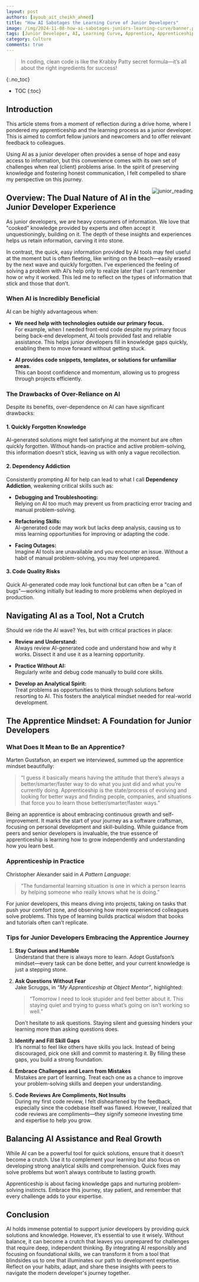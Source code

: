 ```yaml
---
layout: post
authors: [ayoub_ait_cheikh_ahmed]
title: "How AI Sabotages the Learning Curve of Junior Developers"
image: /img/2024-11-08-how-ai-sabotages-juniors-learning-curve/banner.png
tags: [Junior Developer, AI, Learning Curve, Apprentice, Apprenticeship ]
category: Culture
comments: true
---
```


> In coding, clean code is like the Krabby Patty secret formula—it’s all about the right ingredients for success!

{:.no_toc}
- TOC
{:toc}

## Introduction

This article stems from a moment of reflection during a drive home, where I pondered my apprenticeship and the learning process as a junior developer. 
This is aimed to comfort fellow juniors and newcomers and to offer relevant feedback to colleagues.

Using AI as a junior developer often provides a sense of hope and easy access to information, but this convenience comes with its own set of challenges when real (client) problems arise.
In the spirit of preserving knowledge and fostering honest communication, I felt compelled to share my perspective on this journey.

<img alt="junior_reading" src="{{ '/img/2024-11-08-how-ai-sabotages-juniors-learning-curve/baby-reading.png' | prepend: site.baseurl }}" style="float: right; max-width: 180px;">

## Overview: The Dual Nature of AI in the Junior Developer Experience

As junior developers, we are heavy consumers of information. 
We love that "cooked" knowledge provided by experts and often accept it unquestioningly, building on it.
The depth of these insights and experiences helps us retain information, carving it into stone.

In contrast, the quick, easy information provided by AI tools may feel useful at the moment but is often fleeting, like writing on the beach—easily erased by the next wave and quickly forgotten.
I've experienced the feeling of solving a problem with AI’s help only to realize later that I can't remember how or why it worked.
This led me to reflect on the types of information that stick and those that don’t.

### When AI is Incredibly Beneficial

AI can be highly advantageous when:

- **We need help with technologies outside our primary focus.**  
  For example, when I needed front-end code despite my primary focus being back-end development, AI tools provided fast and reliable assistance.
    This helps junior developers fill in knowledge gaps quickly, enabling them to move forward without getting stuck.

- **AI provides code snippets, templates, or solutions for unfamiliar areas.**  
  This can boost confidence and momentum, allowing us to progress through projects efficiently.

### The Drawbacks of Over-Reliance on AI

Despite its benefits, over-dependence on AI can have significant drawbacks:

#### 1. Quickly Forgotten Knowledge

AI-generated solutions might feel satisfying at the moment but are often quickly forgotten. 
Without hands-on practice and active problem-solving, this information doesn’t stick, leaving us with only a vague recollection.

#### 2. Dependency Addiction

Consistently prompting AI for help can lead to what I call **Dependency Addiction**, weakening critical skills such as:

- **Debugging and Troubleshooting:**  
  Relying on AI too much may prevent us from practicing error tracing and manual problem-solving.

- **Refactoring Skills:**  
  AI-generated code may work but lacks deep analysis, causing us to miss learning opportunities for improving or adapting the code.

- **Facing Outages:**  
  Imagine AI tools are unavailable and you encounter an issue. Without a habit of manual problem-solving, you may feel unprepared.

#### 3. Code Quality Risks

Quick AI-generated code may look functional but can often be a "can of bugs"—working initially but leading to more problems when deployed in production.

## Navigating AI as a Tool, Not a Crutch

Should we ride the AI wave? Yes, but with critical practices in place:

- **Review and Understand:**  
  Always review AI-generated code and understand how and why it works. Dissect it and use it as a learning opportunity.

- **Practice Without AI:**  
  Regularly write and debug code manually to build core skills.

- **Develop an Analytical Spirit:**  
  Treat problems as opportunities to think through solutions before resorting to AI. This fosters the analytical mindset needed for real-world development.

## The Apprentice Mindset: A Foundation for Junior Developers

### What Does It Mean to Be an Apprentice?

Marten Gustafson, an expert we interviewed, summed up the apprentice mindset beautifully: 

> “I guess it basically means having the attitude that there’s always a better/smarter/faster way to do what you just did and what you’re currently doing. Apprenticeship is the state/process of evolving and looking for better ways and finding people, companies, and situations that force you to learn those better/smarter/faster ways.”

Being an apprentice is about embracing continuous growth and self-improvement. It marks the start of your journey as a software craftsman, focusing on personal development and skill-building. While guidance from peers and senior developers is invaluable, the true essence of apprenticeship is learning how to grow independently and understanding how you learn best.

### Apprenticeship in Practice

Christopher Alexander said in *A Pattern Language*:

> “The fundamental learning situation is one in which a person learns by helping someone who really knows what he is doing.”

For junior developers, this means diving into projects, taking on tasks that push your comfort zone, and observing how more experienced colleagues solve problems. This type of learning builds practical wisdom that books and tutorials often can’t replicate.

### Tips for Junior Developers Embracing the Apprentice Journey

1. **Stay Curious and Humble**  
   Understand that there is always more to learn. Adopt Gustafson’s mindset—every task can be done better, and your current knowledge is just a stepping stone.

2. **Ask Questions Without Fear**  
   Jake Scruggs, in *“My Apprenticeship at Object Mentor”*, highlighted: 

   > “Tomorrow I need to look stupider and feel better about it. This staying quiet and trying to guess what’s going on isn’t working so well.”

   Don’t hesitate to ask questions. Staying silent and guessing hinders your learning more than asking questions does.

3. **Identify and Fill Skill Gaps**  
   It’s normal to feel like others have skills you lack. Instead of being discouraged, pick one skill and commit to mastering it. By filling these gaps, you build a strong foundation.

4. **Embrace Challenges and Learn from Mistakes**  
   Mistakes are part of learning. Treat each one as a chance to improve your problem-solving skills and deepen your understanding.

5. **Code Reviews Are Compliments, Not Insults**  
   During my first code review, I felt disheartened by the feedback, especially since the codebase itself was flawed. However, I realized that code reviews are compliments—they signify someone investing time and expertise to help you grow.

## Balancing AI Assistance and Real Growth

While AI can be a powerful tool for quick solutions, ensure that it doesn’t become a crutch. Use it to complement your learning but also focus on developing strong analytical skills and comprehension. Quick fixes may solve problems but won’t always contribute to lasting growth.

Apprenticeship is about facing knowledge gaps and nurturing problem-solving instincts. Embrace this journey, stay patient, and remember that every challenge adds to your expertise.

## Conclusion

AI holds immense potential to support junior developers by providing quick solutions and knowledge. However, it’s essential to use it wisely. Without balance, it can become a crutch that leaves you unprepared for challenges that require deep, independent thinking. By integrating AI responsibly and focusing on foundational skills, we can transform it from a tool that blindsides us to one that illuminates our path to development expertise. Reflect on your habits, adapt, and share these insights with peers to navigate the modern developer's journey together.
